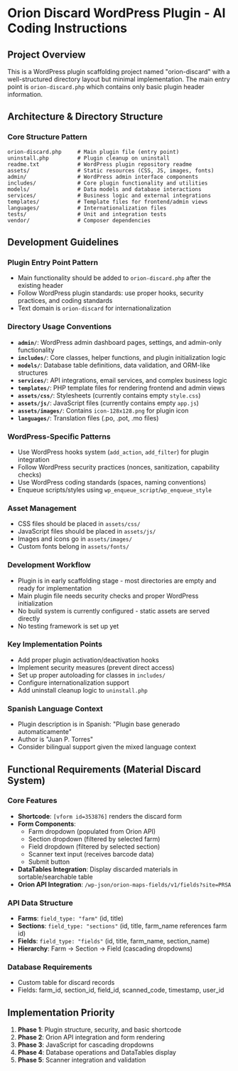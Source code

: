 # Orion Discard WordPress Plugin - AI Coding Instructions

## Project Overview
This is a WordPress plugin scaffolding project named "orion-discard" with a well-structured directory layout but minimal implementation. The main entry point is `orion-discard.php` which contains only basic plugin header information.

## Architecture & Directory Structure

### Core Structure Pattern
```
orion-discard.php     # Main plugin file (entry point)
uninstall.php         # Plugin cleanup on uninstall
readme.txt            # WordPress plugin repository readme
assets/               # Static resources (CSS, JS, images, fonts)
admin/                # WordPress admin interface components
includes/             # Core plugin functionality and utilities
models/               # Data models and database interactions
services/             # Business logic and external integrations
templates/            # Template files for frontend/admin views
languages/            # Internationalization files
tests/                # Unit and integration tests
vendor/               # Composer dependencies
```

## Development Guidelines

### Plugin Entry Point Pattern
- Main functionality should be added to `orion-discard.php` after the existing header
- Follow WordPress plugin standards: use proper hooks, security practices, and coding standards
- Text domain is `orion-discard` for internationalization

### Directory Usage Conventions
- **`admin/`**: WordPress admin dashboard pages, settings, and admin-only functionality
- **`includes/`**: Core classes, helper functions, and plugin initialization logic
- **`models/`**: Database table definitions, data validation, and ORM-like structures
- **`services/`**: API integrations, email services, and complex business logic
- **`templates/`**: PHP template files for rendering frontend and admin views
- **`assets/css/`**: Stylesheets (currently contains empty `style.css`)
- **`assets/js/`**: JavaScript files (currently contains empty `app.js`)
- **`assets/images/`**: Contains `icon-128x128.png` for plugin icon
- **`languages/`**: Translation files (.po, .pot, .mo files)

### WordPress-Specific Patterns
- Use WordPress hooks system (`add_action`, `add_filter`) for plugin integration
- Follow WordPress security practices (nonces, sanitization, capability checks)
- Use WordPress coding standards (spaces, naming conventions)
- Enqueue scripts/styles using `wp_enqueue_script`/`wp_enqueue_style`

### Asset Management
- CSS files should be placed in `assets/css/`
- JavaScript files should be placed in `assets/js/`
- Images and icons go in `assets/images/`
- Custom fonts belong in `assets/fonts/`

### Development Workflow
- Plugin is in early scaffolding stage - most directories are empty and ready for implementation
- Main plugin file needs security checks and proper WordPress initialization
- No build system is currently configured - static assets are served directly
- No testing framework is set up yet

### Key Implementation Points
- Add proper plugin activation/deactivation hooks
- Implement security measures (prevent direct access)
- Set up proper autoloading for classes in `includes/`
- Configure internationalization support
- Add uninstall cleanup logic to `uninstall.php`

### Spanish Language Context
- Plugin description is in Spanish: "Plugin base generado automaticamente"
- Author is "Juan P. Torres"
- Consider bilingual support given the mixed language context

## Functional Requirements (Material Discard System)

### Core Features
- **Shortcode**: `[vform id=353876]` renders the discard form
- **Form Components**:
  - Farm dropdown (populated from Orion API)
  - Section dropdown (filtered by selected farm)
  - Field dropdown (filtered by selected section)
  - Scanner text input (receives barcode data)
  - Submit button
- **DataTables Integration**: Display discarded materials in sortable/searchable table
- **Orion API Integration**: `/wp-json/orion-maps-fields/v1/fields?site=PRSA`

### API Data Structure
- **Farms**: `field_type: "farm"` (id, title)
- **Sections**: `field_type: "sections"` (id, title, farm_name references farm id)
- **Fields**: `field_type: "fields"` (id, title, farm_name, section_name)
- **Hierarchy**: Farm → Section → Field (cascading dropdowns)

### Database Requirements
- Custom table for discard records
- Fields: farm_id, section_id, field_id, scanned_code, timestamp, user_id

## Implementation Priority
1. **Phase 1**: Plugin structure, security, and basic shortcode
2. **Phase 2**: Orion API integration and form rendering
3. **Phase 3**: JavaScript for cascading dropdowns
4. **Phase 4**: Database operations and DataTables display
5. **Phase 5**: Scanner integration and validation
